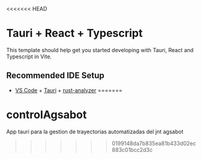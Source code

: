 <<<<<<< HEAD
# Tauri + React + Typescript

This template should help get you started developing with Tauri, React and Typescript in Vite.

## Recommended IDE Setup

- [VS Code](https://code.visualstudio.com/) + [Tauri](https://marketplace.visualstudio.com/items?itemName=tauri-apps.tauri-vscode) + [rust-analyzer](https://marketplace.visualstudio.com/items?itemName=rust-lang.rust-analyzer)
=======
# controlAgsabot
App tauri para la gestion de trayectorias automatizadas del jnt agsabot
>>>>>>> 0199148da7b835ea81b433d02ec883c01bcc2d3c
